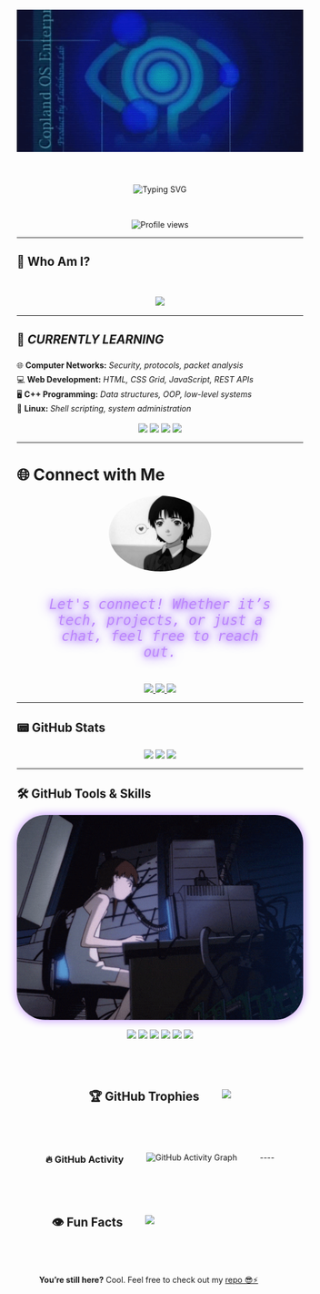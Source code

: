 

<h1 align="center">
  <img src="dream over.gif" alt="Hanane Banner" style="width: 120%; max-height: 250px; object-fit: cover;" />
</h1>
<br>
<p align="center">
  <img src="https://readme-typing-svg.herokuapp.com?font=VT323&size=48&pause=1000&color=0033CC&center=true&vCenter=true&width=1000&lines=Hello+World+%F0%9F%91%8B;Hello%2C+I'm+Hanane!;Computer+Science+Student+%7C+Network+Explorer;Always+learning+new+things+in+the+Wired..." alt="Typing SVG" />
</p>
<br>
<p align="center">
  <img src="https://komarev.com/ghpvc/?username=ItsHaname&label=Profile+Views&color=0033CC&style=flat-square" alt="Profile views" />
</p>


---

## 👾 Who Am I?
<br>
<p align="center">
  <img src="https://readme-typing-svg.herokuapp.com?font=Poppins&weight=600&size=28&pause=1000&color=FFFFFF&center=true&width=1000&lines=I'm+Hanane+IT+student+at+FSSM;Passionate+about+networking+and+tech;Inspired+by+Lain+and+the+cyberworld;Dreaming+of+becoming+a+Cybersecurity+Engineer" />
</p>







---

## 🧠 **_CURRENTLY LEARNING_**

<p align="center" style="max-width: 600px; font-size: 20px; color: #000000;">
  <ul style="list-style: none; padding: 0; line-height: 1.8; margin: 0 auto; max-width: 600px;">
    <li>🌐 <b>Computer Networks:</b> <i>Security, protocols, packet analysis</i></li>
    <li>💻 <b>Web Development:</b> <i>HTML, CSS Grid, JavaScript, REST APIs</i></li>
    <li>🖥️ <b>C++ Programming:</b> <i>Data structures, OOP, low-level systems</i></li>
    <li>🐧 <b>Linux:</b> <i>Shell scripting, system administration</i></li>
  </ul>
</p>

<p align="center">
  <img src="https://img.shields.io/badge/Computer%20Networks-🌐-blue?style=for-the-badge" />
  <img src="https://img.shields.io/badge/Web%20Development-💻-orange?style=for-the-badge" />
  <img src="https://img.shields.io/badge/C++-🖥️-lightgrey?style=for-the-badge" />
  <img src="https://img.shields.io/badge/Linux-🐧-green?style=for-the-badge" />
</p>

---

# 🌐 Connect with Me

<div align="center">
  <img src="lain (1).jpg" width="180" style="border-radius: 50%; filter: grayscale(100%) contrast(120%);" />
  <br /><br />
  <p style="max-width: 400px; font-family: 'VT323', monospace; font-size: 24px; color: #BB86FC; 
            text-shadow: 0 0 8px #BB86FC, 0 0 20px #6200EE; font-style: italic;">
    Let's connect! Whether it’s tech, projects, or just a chat, feel free to reach out.
  </p>
  <br />
  <a href="https://instagram.com/a_b_hanane_" target="blank">
    <img src="https://img.shields.io/badge/Instagram-%23BB86FC.svg?style=for-the-badge&logo=instagram&logoColor=white" />
  </a>
  <a href="https://www.linkedin.com/in/your-linkedin/" target="blank">
    <img src="https://img.shields.io/badge/LinkedIn-%230077B5.svg?style=for-the-badge&logo=linkedin&logoColor=white" />
  </a>
  <a href="https://twitter.com/your-twitter" target="blank">
    <img src="https://img.shields.io/badge/Twitter-%231DA1F2.svg?style=for-the-badge&logo=twitter&logoColor=white" />
  </a>
</div>


---


## 📟 GitHub Stats

<p align="center">
  <img src="https://github-readme-stats.vercel.app/api?username=ItsHaname&show_icons=true&theme=tokyonight&hide_border=true&border_radius=12" height="160" />
  <img src="https://github-readme-streak-stats.herokuapp.com?user=ItsHaname&theme=tokyonight&hide_border=true&border_radius=12" height="160" />
  <img src="https://github-readme-stats.vercel.app/api/top-langs?username=ItsHaname&layout=compact&theme=tokyonight&hide_border=true&border_radius=12" height="160" />
</p>

---
## 🛠️ GitHub Tools & Skills

<div align="center" style="display: flex; align-items: center; gap: 40px; justify-content: center; flex-wrap: wrap;">

  <!-- Badges GitHub Tools -->
  <div>
<!-- GIF Lain + PC -->
  <div>
    <img src="serial experiments lain GIF.gif" alt="Lain GIF" width="600" style="border-radius: 50px; box-shadow: 0 0 15px #BB86FC;" />
  </div>
    <p align="center">
      <img src="https://img.shields.io/badge/C-%2300599C.svg?style=for-the-badge&logo=c&logoColor=white" height="50" />
      <img src="https://img.shields.io/badge/C++-%2300599C.svg?style=for-the-badge&logo=c%2B%2B&logoColor=white" height="50" />
      <img src="https://img.shields.io/badge/HTML5-%23E34F26.svg?style=for-the-badge&logo=html5&logoColor=white" height="50" />
      <img src="https://img.shields.io/badge/CSS3-%231572B6.svg?style=for-the-badge&logo=css3&logoColor=white" height="50" />
      <img src="https://img.shields.io/badge/Git-%23F05032.svg?style=for-the-badge&logo=git&logoColor=white" height="50" />
      <img src="https://img.shields.io/badge/GitHub-%23121011.svg?style=for-the-badge&logo=github&logoColor=white" height="50" />
    </p>
  </div>





---

## 🏆 GitHub Trophies

<p align="center">
  <img src="https://github-profile-trophy.vercel.app/?username=ItsHaname&theme=dracula&no-frame=true&margin-w=15" />
</p>


---

### 🔥 **GitHub Activity**  

<div align="center">  
  <img src="https://github-readme-activity-graph.vercel.app/graph?username=ItsHaname&theme=tokyo-night&bg_color=0d1117&color=0033CC&line=0033CC&point=ffffff&hide_border=true" alt="GitHub Activity Graph" />  
</div>  
----

## 👁️ Fun Facts

<p align="center">
  <img src="https://readme-typing-svg.herokuapp.com?font=VT323&size=28&pause=1200&color=0033CC&center=true&width=1000&lines=📡+Sometimes+I+understand+networks+better+than+people;🧩+I+fix+bugs+faster+than+my+sleep+schedule;🖤+I+trust+the+terminal+more+than+apps;📺+Yes%2C+I've+watched+Lain+too+many+times;🧠+Still+learning+cool+stuff+by+breaking+things" />
</p>

<p align="center">

----
-----
----
###
**You’re still here?** Cool. Feel free to check out my [repo 😎⚡](https://github.com/ItsHaname)

</p>

